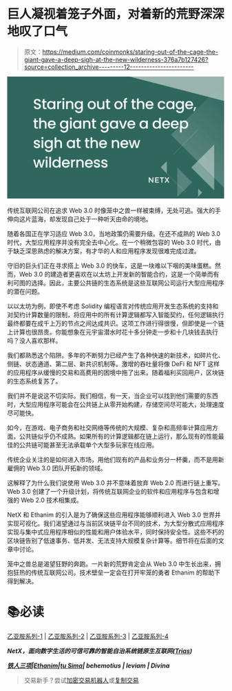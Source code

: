 # 巨人凝视着笼子外面，对着新的荒野深深地叹了口气

> 原文：<https://medium.com/coinmonks/staring-out-of-the-cage-the-giant-gave-a-deep-sigh-at-the-new-wilderness-376a7b127426?source=collection_archive---------12----------------------->

![](img/a657937406d949a8ccb0a1cea7322991.png)

传统互联网公司在追求 Web 3.0 时像笼中之兽一样被束缚，无处可逃。强大的手伸向这片蓝海，却发现自己处于一种听天由命的境地。

随着各国正在学习适应 Web 3.0，当地政策仍需要升级。在还不成熟的 Web 3.0 时代，大型应用程序并没有完全去中心化。在一个稍微包容的 Web 3.0 时代，由于缺乏深思熟虑的解决方案，有才华的人和应用程序发现很难完成过渡。

守旧的巨头们正在寻求搭上 Web 3.0 的快车，这是一块难以下咽的美味蛋糕。然而，Web 3.0 的建造者更喜欢在以太坊上开发新的智能合约，这是一个简单而有利可图的选择。因此，主要公共链的生态系统是这些互联网公司运行大型应用程序的潜在问题。

以以太坊为例，即使不考虑 Solidity 编程语言对传统应用开发生态系统的支持和对契约计算数量的限制，将应用中的所有计算逻辑都写入智能契约，任何逻辑执行最终都要在成千上万的节点之间达成共识。这项工作进行得很慢，但即使是一个链上计算也很昂贵。你能想象在元宇宙潜水时花十多分钟走一步和十几块钱去执行吗？没人喜欢那样。

我们都熟悉这个陷阱。多年的不断努力已经产生了各种快速的新技术，如碎片化、侧链、状态通道、第二层、新共识机制等。激增的吞吐量将像 DeFi 和 NFT 这样的应用程序从缓慢的交易和高费用的困境中拖了出来。随着福利买回用户，区块链的生态系统复苏了。

我们并不是说这不切实际。我们相信，有一天，当企业可以找到他们需要的东西时，大型应用程序可能会在公共链上从零开始构建，存储空间尽可能大，处理速度尽可能快。

如今，在游戏、电子商务和社交网络等传统的大规模、复杂和高频率计算应用方面，公共链似乎仍不成熟。如果所有的计算逻辑都在链上运行，那么现有的性能最佳的公共链可能甚至无法承载单个大型多玩家在线应用。

传统企业关注的是如何进入市场，用他们现有的产品和业务分一杯羹，而不是用新雇佣的 Web 3.0 团队开拓新的领域。

这解释了为什么我们说使用 Web 3.0 并不意味着放弃 Web 2.0 而进行链上重写。Web 3.0 创建了一个升级计划，将传统互联网企业的软件和应用程序与包含和增强的 Web 2.0 技术相集成。

NetX 和 Ethanim 的引入是为了确保这些应用程序能够顺利进入 Web 3.0 世界并实现可视化。我们渴望通过与当前区块链平台不同的技术，为大型分散式应用程序实现与集中式应用程序相似的性能和用户体验水平，同时保持安全性。这些不朽的区块链告别了低速事务、低并发、无法支持大规模复杂计算等。细节将在后面的文章中讨论。

笼中之兽总是渴望狂野的奔跑。一片新的荒野肯定会从 Web 3.0 中生长出来，拥抱狂热的传统互联网公司。技术壁垒一定会在打开牢笼的勇者 Ethanim 的帮助下得到解决。

# 📚必读

[乙亚胺系列-1](/coinmonks/metaverse-an-open-and-destined-future-b652734fbdf2) | [乙亚胺系列-2](/coinmonks/the-present-metaverse-doesnt-denote-decentralization-51cf038f6651) | [乙亚胺系列-3](/coinmonks/some-thoughts-on-metaverse-values-cd08a52f4e43) | [乙亚胺系列-4](/coinmonks/we-need-it-not-for-the-popularity-it-enjoys-8ef2fc7a235e)

***NetX，面向数字生活的可信可靠的智能自治系统链原生互联网(***[***Trias***](https://www.trias.one/)***)***

[***铁人三项***](https://www.triathon.space/#/)***|***[***Ethanim***](https://www.ethanim.network/)***|***[***tu Sima***](https://www.tusima.network/#/)***| behemotius | leviam | Divina***

> 交易新手？尝试[加密交易机器人](/coinmonks/crypto-trading-bot-c2ffce8acb2a)或[复制交易](/coinmonks/top-10-crypto-copy-trading-platforms-for-beginners-d0c37c7d698c)
